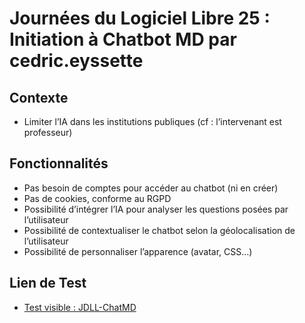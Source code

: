 # Journées du Logiciel Libre 25 : **Initiation à Chatbot MD** par cedric.eyssette

## Contexte
- Limiter l’IA dans les institutions publiques (cf : l’intervenant est professeur)

## Fonctionnalités
- Pas besoin de comptes pour accéder au chatbot (ni en créer)
- Pas de cookies, conforme au RGPD
- Possibilité d’intégrer l’IA pour analyser les questions posées par l’utilisateur
- Possibilité de contextualiser le chatbot selon la géolocalisation de l’utilisateur
- Possibilité de personnaliser l’apparence (avatar, CSS…)

## Lien de Test
- [Test visible : JDLL-ChatMD](https://github.com/adremiere-pro/JDLL-ChatMD)
